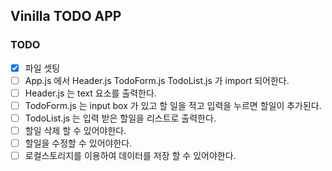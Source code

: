 ## Vinilla TODO APP 

### TODO

- [x] 파일 셋팅
- [ ] App.js 에서 Header.js TodoForm.js TodoList.js 가 import 되어한다.
- [ ] Header.js 는 text 요소를 출력한다.
- [ ] TodoForm.js 는 input box 가 있고 할 일을 적고 입력을 누르면 할일이 추가된다.
- [ ] TodoList.js 는 입력 받은 할일을 리스트로 출력한다.
- [ ] 할일 삭제 할 수 있어야한다.
- [ ] 할일을 수정할 수 있어야한다.
- [ ] 로컬스토리지를 이용하여 데이터를 저장 할 수 있어야한다.